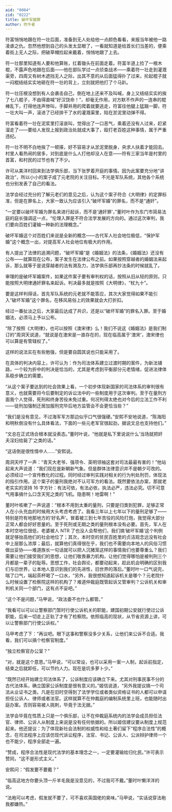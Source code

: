 ```yaml
---
aid: "0004"
zid: "0222"
title: 破坏军婚罪
author: 吹牛者
---
```


符富悄悄地跟在符一壮后面，准备到无人处给他一点颜色看看，来报当年被他一路凌虐之仇。忽然他想到自己的头发太显眼了，一看就知道是给首长们当差的，便乘着街上无人之际，把破草帽捡起来戴着，悄悄地跟了上去。

符一壮那里知道有人要和他算账，扛着锄头在前面走着。符富半道上捡了一根木棍，不露声色地跟在后面——他在部队学过一点侦查战术——乘着符一壮走到灌溉渠旁，四周又有树木遮挡无人之际，出其不意的从后面猛得扑了过来，抡起棍子就一闷棍结结实实地砸在符一壮的背上，立刻就把他打了个马趴。

符一壮压根没想到有人会袭击自己，倒在地上还来不及叫喊，身上又结结实实的挨了七八棍子，不由得直喊“好汉饶命！”，却毫无作用，对方默不作声的一连串的棍棒乱下，打得他连声惨叫，手脚并用的爬着就要逃走，符富往他腿上猛踹一脚，符一壮大叫一声，滚进了已经排干了水的灌溉渠里，陷在淤泥里动弹不得。

符富看着符一壮在泥浆里打滚哀叫，觉得出了一口恶气，乘着还没有人过来，赶紧溜走了——要给人发现上报到政治处就成大事了，殴打老百姓这种事情，属于严重违纪。

符一壮不明不白地挨了一顿揍，好不容易才从淤泥里脱身，央求人扶着才能回去。村里人看热闹的居多，对到底是什么人打他却没人在意——符有三家当年是村里的首富，和村民的过节也有了不少。

许可从美洋村回来到法学俱乐部，当下张罗着开庭的事情。因为此案要充分地“讲政治”，所以小小的案子成了元老院的关注目标。不光是军队系统，其他各个系统也分别发表了自己的看法。

法学会经过充分的了解元老们的意见之后，认为这个案子符合《大明律》的定罪标准，但是在罪名上，大家一致认为应该引入“破坏军婚”的罪名，而不是“通奸”。

“一定要以破坏军婚为罪名来进行起诉，而不是‘通奸罪’，”董时叶作为东门市简易法庭的庭长强调这一点，“伦理入罪是不符合法学发展的方向的。通过这次审判，我们要向百姓们灌输一种新的法理概念。”

破坏军婚这个对百姓们来说是全新的概念——古代军人社会地位极低，“保护军婚”这个概念一出，对提高军人社会地位有极大的作用。

有人提出了法律的追溯问题，“破坏军婚”是《婚姻法》的法条，《婚姻法》还没有公布——就算现在公布，案子发生在法律公布之前。如果按照穿越者的婚姻法来起诉，那么就等于是说穿越者的法有溯及力，法学俱乐部再抄法条的时候就乱了。

审理的是破坏军婚案件，如果这件案子要有审判权的话，按照从旧从轻的原则，只能按照大明律通奸罪名来起诉。判决最多就是按照《大明律》，“杖九十”。

要是这样判得话，首先军队系统的元老就不能答应，其次大家觉得如果不能引入“破坏军婚”这个罪名，在移风易俗上的效果就会大打折扣。

经过一番扯淡之后，大家最后达成了共识，还是以“破坏军婚”的罪名入罪。至于婚姻法，必须马上予以公布。

“除了按照《大明律》，也可以按照《澳宋律》么！我们不说这《婚姻法》是我们制订的”周洞天说道，“就说是在澳宋是一直存在的，现在临高属于‘澳宋’，澳宋律也可以算是有管辖权了。”

这样的说法实在有些勉强，但是要自圆其说也只能采用了。

在具体的判决内容上，许可认为：作为司法体系建立过渡时期的案件，为新法铺路，一个较为折中的判决是恰当的，尤其是考虑到平衡部分元老情绪，促进法律体系稳步确立的需要。

“从这个案子要达到的社会效果上看，一个初步体现新国家的司法体系的审判很有意义，也就需要将今后要制定的诉讼法中的一些制度用于这次审判。至于在量刑方面我个人觉得，死刑和终身苦役未免过重。何况判得太绝也对今后的立法工作不利——徒刑加强制迁居加服刑完毕后地方监管会不会更恰当些？”

“我们是没有意见，不过海军军方那边似乎口气很强硬。”安熙不安地说道，“陈海阳和明秋倒没有什么具体看法，下面的一些元老军官很起劲，据说文总也支持他们。”

“文总在正式场合根本就没表态。”董时叶说，“他就是私下里说说什么‘当场就把奸夫淫妇给毙了’之类的话。”

“这话倒是很性情中人……”安熙说。

周洞天哼了一声：“青天大老爷、强项令、英明领袖这套对司法最最有害的！”他站起来大声说道：“我们现在是新朝新气象。但是群体法律意识并不是朝夕可改的。必须经过一个宣传教化的过程。同时经过审判实践对相关的行为判处刑罚，体现法的指引作用。这个案子的量刑我绝对不认可军方的看法。既然要依法办案，那就老老实实的坚持 16 字方针：有法可依，有法必依，执法必严，违法必究。切不可意气用事搞什么口含天宪之类的飞机。隐患啊！地雷啊！”

董时叶咳嗽了一声说道：“根本不用到太重的量刑，只要是归类到犯罪，足够正常人在小头充血的时候用大头考虑考虑了。我看三年以上七年以下的量刑足够了——特别是符有地那地方的‘好名声’。冒着被三到七年苦役的风险打炮，我觉得大部分正常人都会好好思量的。至于死刑或无期之类的量刑根本没有必要。首先，军人在本时空地位很低，老婆被人 NTR 了也没人会帮他们，我们搞‘破坏军婚’这个判例就足够抬高他们的社会地位了；其次，本时空的贫民百姓里的贞洁观念远没有社会中上层那么浓厚；最后，就算他们真得很在乎，我们也不需要向本地人的风俗习惯做出妥协——难道族长一句话就可以把人沉猪笼这样的事情我们也要尊重么？我们需要让他们接受我们的思想，让他们敬畏暴力机构，让他们觉得哪怕是被判刑三个月都是一辈子的耻辱。思想工作，社会舆论，都要动起来，趁此机会明确的区别我们与旧世界，让本地人意识到我们的先进性，旧世界的落后。”董时叶一口气说完，喘了口气，端起茶杯喝了一口水，“另外，我很想知道起诉机关是哪个？元老院什么时候设置了检察院这样的机构了？难道仲裁庭既管起诉又管审判？公诉机关和审判机关同一个部门，这有点不妥吧。”

“这个不是问题，”马甲说，“政法委不也什么都管。”

“我看可以可以让警察部门暂时行使公诉机关的职能，建国初期公安就行使过公诉职能，后来一切走上正轨了才有了检察院。依照临高的现状，从节省资源上讲，可以让警察部门行使公诉权。”

马甲考虑了下：“再议吧。眼下这事和警察没多少关系，让他们来公诉不合适。我看，我们可以搞个检察官制度。”

“独立检察官办公室？”

“对，就是这个意思。”马甲说，“可以常设，也可以采用一案一人制，起诉前指定，结束之后就卸任，可以节约人力。现在是坑多萝卜少。”

“既然已经开始建立司法体系了，公诉制度应该确立下来。尤其对刑事民事不分的古代法体系，确立国家公诉制度是很有意义的。”姬信说道，“另外我提议搞一个司法从业证书之类。凡是在旧时空得到了法学学位或者类似资格证书的人都可以申请担任公诉人、律师或者法官。这样就算不在仲裁庭的编制系统里上班，也能随时出庭办案。否则容易被人挑刺，毕竟于法无据。”

法学会毕竟在性质上只是一个俱乐部，让不在仲裁庭系统内的法学会成员担任法官、律师、公诉人从制度上来说是没有任何依据的。所以姬信建议要从制度上规范起来。他还提议：为了体现新社会法制的权威性和给土著们留下“程序合法性”的概念，在司法程序上应该仿现代诉讼程序，法官、书记、公诉人、公派辩护律师一个也不能少，程序全部走一遍。

“赞成，程序合法性是现代法学的基本理念之一，一定要灌输给归化民。”许可表示赞同，“这不是形式主义。”

安熙问：“假发要不要戴？”

“临高这地方你要头顶一斤羊毛我是没意见的，不过我可不戴。”董时叶懒洋洋的说。

“法袍可以考虑，假发就不要了，可不喜欢英国佬的臭味。”马甲说，“实话说穿法袍我都嫌热。”
